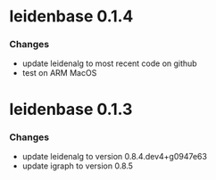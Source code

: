 # leidenbase 0.1.4

### Changes

* update leidenalg to most recent code on github
* test on ARM MacOS


# leidenbase 0.1.3

### Changes

* update leidenalg to version 0.8.4.dev4+g0947e63
* update igraph to version 0.8.5

